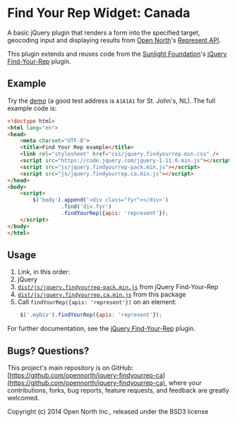 # Find Your Rep Widget: Canada

A basic jQuery plugin that renders a form into the specified target, geocoding input and displaying results from [Open North](http://opennorth.ca/)'s [Represent API](https://represent.opennorth.ca/).

This plugin extends and reuses code from the [Sunlight Foundation](https://sunlightfoundation.com/)'s [jQuery Find-Your-Rep](https://github.com/sunlightlabs/jquery-findyourrep) plugin.

## Example

Try the [demo](https://opennorth.github.io/jquery-findyourrep-ca/) (a good test address is `A1A1A1` for St. John's, NL). The full example code is:

```html
<!doctype html>
<html lang="en">
<head>
    <meta charset="UTF-8">
    <title>Find Your Rep example</title>
    <link rel="stylesheet" href="css/jquery.findyourrep.min.css" />
    <script src="https://code.jquery.com/jquery-1.11.0.min.js"></script>
    <script src="js/jquery.findyourrep-pack.min.js"></script>
    <script src="js/jquery.findyourrep.ca.min.js"></script>
</head>
<body>
    <script>
        $('body').append('<div class="fyr"></div>')
                 .find('div.fyr')
                 .findYourRep({apis: 'represent'});
    </script>
</body>
</html>
```

## Usage

1. Link, in this order:
  1. jQuery
  1. [`dist/js/jquery.findyourrep-pack.min.js`](https://raw.githubusercontent.com/sunlightlabs/jquery-findyourrep/master/dist/js/jquery.findyourrep-pack.min.js) from jQuery Find-Your-Rep
  1. [`dist/js/jquery.findyourrep.ca.min.js`](https://raw.githubusercontent.com/opennorth/jquery-findyourrep-ca/master/dist/js/jquery.findyourrep.ca.min.js) from this package
1. Call `findYourRep({apis: 'represent'})` on an element:

```javascript
    $('.myDiv').findYourRep({apis: 'represent'});
```

For further documentation, see the [jQuery Find-Your-Rep](https://github.com/sunlightlabs/jquery-findyourrep#readme) plugin.

## Bugs? Questions?

This project's main repository is on GitHub: [https://github.com/opennorth/jquery-findyourrep-ca](https://github.com/opennorth/jquery-findyourrep-ca), where your contributions, forks, bug reports, feature requests, and feedback are greatly welcomed.

Copyright (c) 2014 Open North Inc., released under the BSD3 license
